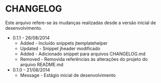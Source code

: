 CHANGELOG
=============

Este arquivo refere-se às mudanças realizadas desde a versão inicial de desenvolvimento.

* 0.1.1 - 26/08/2014
  * Added - Incluído snippets jtemplatehelper
  * Updated - Snippet jheader modificado
  * Added - Adicionado snippet para arquivos CHANGELOG.md
  * Removed - Removida referências às alterações do projeto do arquivo README.md
* 0.1.0 - 21/08/2014
  * Message - Estágio inicial de desenvolvimento